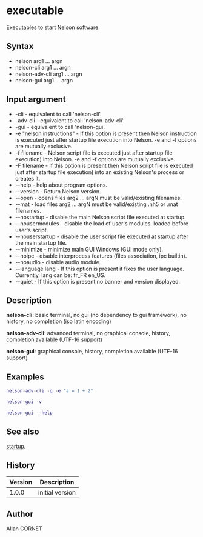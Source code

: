 # executable

Executables to start Nelson software.

## Syntax

- nelson arg1 ... argn
- nelson-cli arg1 ... argn
- nelson-adv-cli arg1 ... argn
- nelson-gui arg1 ... argn

## Input argument

- -cli - equivalent to call 'nelson-cli'.
- -adv-cli - equivalent to call 'nelson-adv-cli'.
- -gui - equivalent to call 'nelson-gui'.
- -e "nelson instructions" - If this option is present then Nelson instruction is executed just after startup file execution into Nelson. -e and -f options are mutually exclusive.
- -f filename - Nelson script file is executed just after startup file execution) into Nelson. -e and -f options are mutually exclusive.
- -F filename - If this option is present then Nelson script file is executed just after startup file execution) into an existing Nelson's process or creates it.
- --help - help about program options.
- --version - Return Nelson version.
- --open - opens files arg2 ... argN must be valid/existing filenames.
- --mat - load files arg2 ... argN must be valid/existing .nh5 or .mat filenames.
- --nostartup - disable the main Nelson script file executed at startup.
- --nousermodules - disable the load of user's modules. loaded before user's script.
- --nouserstartup - disable the user script file executed at startup after the main startup file.
- --minimize - minimize main GUI Windows (GUI mode only).
- --noipc - disable interprocess features (files association, ipc builtin).
- --noaudio - disable audio module.
- --language lang - If this option is present it fixes the user language. Currently, lang can be: fr_FR en_US.
- --quiet - If this option is present no banner and version displayed.

## Description

  <p><b>nelson-cli</b>: basic terminal, no gui (no dependency to gui framework), no history, no completion (iso latin encoding)</p>
  <p><b>nelson-adv-cli</b>: advanced terminal, no graphical console, history, completion available (UTF-16 support)</p>
  <p><b>nelson-gui</b>: graphical console, history, completion available (UTF-16 support)</p>

## Examples

```matlab
nelson-adv-cli -q -e "a = 1 + 2"
```

```matlab
nelson-gui -v
```

```matlab
nelson-gui --help
```

## See also

[startup](startup.md).

## History

| Version | Description     |
| ------- | --------------- |
| 1.0.0   | initial version |

## Author

Allan CORNET
